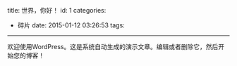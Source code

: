 title: 世界，你好！
id: 1
categories:
  - 碎片
date: 2015-01-12 03:26:53
tags:
---

欢迎使用WordPress。这是系统自动生成的演示文章。编辑或者删除它，然后开始您的博客！
